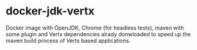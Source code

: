 # docker-jdk-vertx

Docker image with OpenJDK, Chrome (for headless tests), maven with some plugin and Vertx dependencies alrady donwloaded to speed up the maven build process of Vertx based applications.
